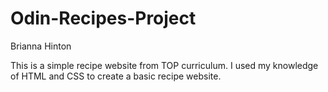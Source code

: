 # Odin-Recipes-Project

Brianna Hinton

This is a simple recipe website from TOP curriculum. I used my knowledge of HTML and CSS to create a basic recipe website. 
